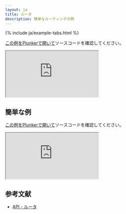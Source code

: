 ```yaml
---
layout: ja
title: ルータ
description: 簡単なルーティングの例
---
```


{% include ja/example-tabs.html %}

[この例をPlunkerで開いて](https://riot.js.org/examples/plunker/?app=router-complex)ソースコードを確認してください。

<iframe src="https://riot.js.org/examples/router-complex/"></iframe>

## 簡単な例

[この例をPlunkerで開いて](https://riot.js.org/examples/plunker/?app=router-page-switcher)ソースコードを確認してください。

<iframe src="https://riot.js.org/examples/router-page-switcher/"></iframe>

## 参考文献

- [API - ルータ](/ja/api/route/)
